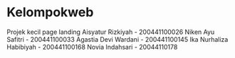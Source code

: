 # Kelompokweb
Projek kecil page landing
Aisyatur Rizkiyah - 200441100026 Niken Ayu Safitri - 200441100033 Agastia Devi Wardani - 200441100145 Ika Nurhaliza Habibiyah - 200441100168 Novia Indahsari - 20044110178
